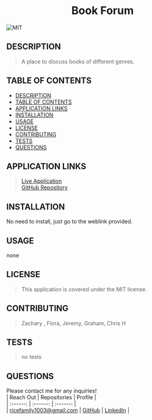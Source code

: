 
# <div align="center">**Book Forum**</div>   
![MIT](https://img.shields.io/badge/License-MIT-blue.svg)  
  
## **DESCRIPTION**   
> A place to discuss books of different genres.     
  
## **TABLE OF CONTENTS**  
* [DESCRIPTION](#DESCRIPTION)  
* [TABLE OF CONTENTS](#TABLE-OF-CONTENTS)  
* [APPLICATION LINKS](#APPLICATION-LINKS) 
* [INSTALLATION](#INSTALLATION)  
* [USAGE](#USAGE)  
* [LICENSE](#LICENSE)  
* [CONTRIBUTING](#CONTRIBUTING)  
* [TESTS](#TESTS)  
* [QUESTIONS](#QUESTIONS)  
  
## **APPLICATION LINKS**   
> [Live Application](www.placeholder.com)  
> [GitHub Repository](https://github.com/jeremyrice98/book-forum)  
  
## **INSTALLATION**   
No need to install, just go to the weblink provided.  
  
## **USAGE**  
none  
  
## **LICENSE**  
> This application is covered under the MIT license.
  
## **CONTRIBUTING**  
> Zachary , Flora, Jeremy, Graham, Chris H  
  
## **TESTS**  
> no tests   
  
## **QUESTIONS**  
Please contact me for any inquiries!  
| Reach Out | Repositories | Profile |  
| :------: | :------: |  :------: |  
| <ricefamily1003@gmail.com> | [GitHub](https://github.com/jeremyrice98?tab=repositories) |  [LinkedIn](https://www.linkedin.com/in/jeremy-rice-99055113/) |   
